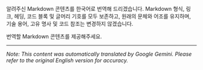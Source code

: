알려주신 Markdown 콘텐츠를 한국어로 번역해 드리겠습니다. Markdown 형식, 링크, 헤딩, 코드 블록 및 글머리 기호를 모두 보존하고, 원래의 문체와 어조를 유지하며, 기술 용어, 고유 명사 및 코드 참조는 변경하지 않겠습니다.

번역할 Markdown 콘텐츠를 제공해주세요.


---
_Note: This content was automatically translated by Google Gemini. Please refer to the original English version for accuracy._